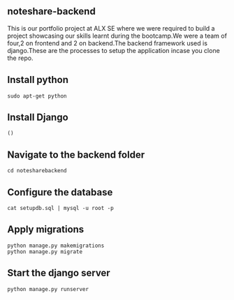## noteshare-backend
This is our portfolio project at ALX SE where we were required to build a project showcasing our skills learnt during the bootcamp.We were a team of four,2 on frontend and 2 on backend.The backend framework used is django.These are the processes to setup the application incase you clone the repo.

## Install python 
```
sudo apt-get python
```

## Install Django
```
()
```

## Navigate to the backend folder
```
cd notesharebackend
```

## Configure the database
```
cat setupdb.sql | mysql -u root -p
```

## Apply migrations
```
python manage.py makemigrations
python manage.py migrate
```

## Start the django server
```
python manage.py runserver
```